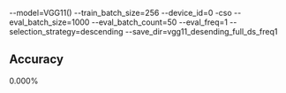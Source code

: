 --model=VGG11() --train_batch_size=256 --device_id=0 -cso --eval_batch_size=1000 --eval_batch_count=50 --eval_freq=1 --selection_strategy=descending --save_dir=vgg11_desending_full_ds_freq1
## Accuracy
 0.000%
